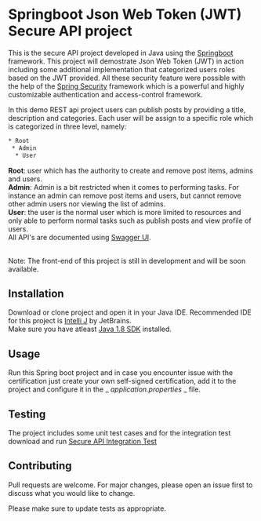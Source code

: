 # Springboot Json Web Token (JWT) Secure API project
This is the secure API project developed in Java using the [Springboot](https://spring.io/projects/spring-boot) framework. This project will demostrate Json Web Token (JWT) in action including some additional implementation that categorized users roles based on the JWT provided. All these security feature were possible with the help of the [Spring Security](https://spring.io/projects/spring-security) framework which is a powerful and highly customizable authentication and access-control framework.

In this demo REST api project users can publish posts by providing a title, description and categories. Each user will be assign to a specific role which is categorized in three level, namely:
```bash
* Root
 * Admin
  * User
```
**Root**: user which has the authority to create and remove post items, admins and users.<br/>
**Admin**: Admin is a bit restricted when it comes to performing tasks. For instance an admin can remove post items and users, but cannot remove other admin users nor viewing the list of admins.<br/>
**User**: the user is the normal user which is more limited to resources and only able to perform normal tasks such as publish posts and view profile of users.<br/>
All API's are documented using [Swagger UI](https://swagger.io/tools/swagger-ui/).<br/><br/>

Note: The front-end of this project is still in development and will be soon available.


## Installation

Download or clone project and open it in your Java IDE. Recommended IDE for this project is [Intelli J](https://www.jetbrains.com/idea/) by JetBrains.<br/>
Make sure you have atleast [Java 1.8 SDK](https://www.oracle.com/technetwork/java/javase/downloads/jdk8-downloads-2133151.html) installed.

## Usage

Run this Spring boot project and in case you encounter issue with the certification just create your own self-signed certification, add it to the project and configure it in the _ _application.properties_ _ file.

## Testing

The project includes some unit test cases and for the integration test download and run [Secure API Integration Test](https://github.com/mel182/secure_api_integration_test) 

## Contributing
Pull requests are welcome. For major changes, please open an issue first to discuss what you would like to change.

Please make sure to update tests as appropriate.
